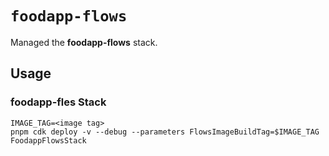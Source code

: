 # `foodapp-flows`

Managed the **foodapp-flows** stack.

## Usage

### foodapp-fles Stack

```
IMAGE_TAG=<image tag>
pnpm cdk deploy -v --debug --parameters FlowsImageBuildTag=$IMAGE_TAG FoodappFlowsStack
```
